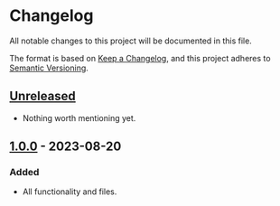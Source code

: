 # Changelog

All notable changes to this project will be documented in this file.

The format is based on [Keep a Changelog](https://keepachangelog.com/en/1.0.0/),
and this project adheres to [Semantic Versioning](https://semver.org/spec/v2.0.0.html).


## [Unreleased]

- Nothing worth mentioning yet.


## [1.0.0] - 2023-08-20

### Added

- All functionality and files.


[unreleased]: https://github.com/foundata/chocolatey-sendmouseclick.extension/compare/v1.0.0...HEAD
[1.0.0]: https://github.com/foundata/chocolatey-sendmouseclick.extension/releases/tag/v1.0.0

